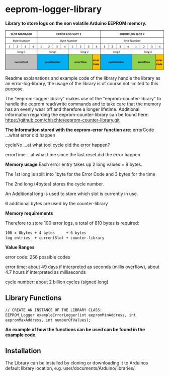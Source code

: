 # eeprom-logger-library 

**Library to store logs on the non volatile Arduino EEPROM memory.**

![alt text](documents/GraphicalOverview.jpg)

Readme explanations and example code of the library handle the library as an error-log-library, the usage of the library is of course not limited to this purpose. 

The "eeprom-logger-library" makes use of the "eeprom-counter-library" to handle the eeprom read/write commands and to take care that the memory has an evenly wear off and therefore a longer lifetime.
Additional information regarding the eeprom-counter-library can be found here:
https://github.com/chischte/eeprom-counter-library.git

**The Information stored with the eeprom-error function are:** 
errorCode  ...what error did happen
 
cycleNo    ...at what tool cycle did the error happen? 

errorTime  ...at what time since the last reset did the error happen 
 
**Memory usage** 
Each error entry takes up 2 long values = 8 bytes. 
 
The 1st long is split into 1byte for the Error Code and 3 bytes for the time 

The 2nd long (4bytes) stores the cycle number. 

An Additional long is used to store which slot is currently in use. 

6 additional bytes are used by the counter-library

**Memory requirements**

Therefore to store 100 error logs, a total of 810 bytes is required: 

	100 x 8bytes + 4 bytes     + 6 bytes 
	log entries  + currentSlot + counter-library
	
   
**Value Ranges** 

error code:   256 possible codes

error time:   about 49 days if interpreted as seconds (millis overflow), about 4.7 hours if interpreted as milliseconds 

cycle number: about 2 billion cycles (signed long) 
 

Library Functions
-----------------

	// CREATE AN INSTANCE OF THE LIBRARY CLASS:
	EEPROM_Logger exampleErrorLogger(int eepromMinAddress, int eepromMaxAddress, int numberOfValues); 

 **An example of how the functions can be used can be found in the example code.**	
  

Installation
------------
The Library can be installed by cloning or downloading it to Arduinos default library location, e.g. user/documents/Arduino/libraries/.
